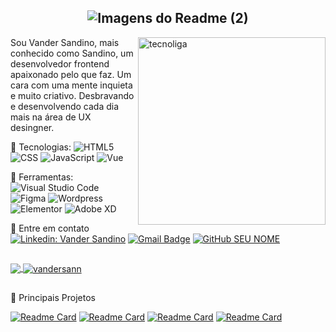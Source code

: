 <span align="center">

## ![Imagens do Readme (2)](https://user-images.githubusercontent.com/65673565/189552792-bb3ea114-3b73-4550-b9cd-37827aadd5f9.gif)

</span>

<img src="https://user-images.githubusercontent.com/65673565/190259328-c0ad9131-81e7-4dfd-97a0-d36802023b20.png" min-width="300px" max-width="300px" width="300px" align="right" alt="tecnoliga">


<p align="left"> 
  Sou Vander Sandino, mais conhecido como Sandino, um desenvolvedor frontend apaixonado pelo que faz. 
Um cara com uma mente inquieta e muito criativo. Desbravando e desenvolvendo cada dia mais na área de UX desingner.
</p>



🔵 Tecnologias: 
![HTML5](https://img.shields.io/badge/-HTML5-DD4B25?style=flat&logo=HTML5&logoColor=white)
![CSS](https://img.shields.io/badge/-CSS-056FB6?style=flat&logo=CSS3&logoColor=white)
![JavaScript](https://img.shields.io/badge/-JavaScript-F7DF1E?style=flat&logo=javascript&logoColor=black)
![Vue](https://img.shields.io/badge/Vue.js-35495E?style=flat&logo=vue.js&&logoColor=4FC08D)
  

🔵 Ferramentas: 
  ![Visual Studio Code](https://img.shields.io/badge/-Visual%20Studio%20Code-1D1D1D?style=flat&logo=visual-studio-code&logoColor=0176C6)
  ![Figma](https://img.shields.io/badge/-Figma-FF2D20?style=flat&logo=figma&logoColor=white)
  ![Wordpress](https://img.shields.io/badge/-Wordpress-006E93?style=flat&logo=wordpress&logoColor=white)
  ![Elementor](https://img.shields.io/badge/-Elementor-white?style=flat&logo=elementor&logoColor=92023B)
  ![Adobe XD](https://img.shields.io/badge/Adobe%20XD-470137?style=flat&logo=Adobe%20XD&logoColor=#FF61F6)
  
 🔵 Entre em contato
[![Linkedin: Vander Sandino](https://img.shields.io/badge/-VanderSandino-0077B5?style=flat-square&logo=Linkedin&logoColor=white&link=https://www.linkedin.com/in/vandersandinoo/)](https://www.linkedin.com/in/vandersandinoo/)
[![Gmail Badge](https://img.shields.io/badge/-vandersann@gmail.com-D14836?style=flat-square&logo=Gmail&logoColor=white&link=mailto:vandersann@gmail.com)](mailto:vandersann@gmail.com)
[![GitHub SEU NOME]( https://img.shields.io/github/followers/vandersann?label=follow&style=social)](https://github.com/vandersann/)



##
<a href="https://github.com/Gurupreet">
  <img align="center" src="https://github-readme-stats.vercel.app/api/top-langs/?username=vandersann&title_color=fefefe&icon_color=FEFEFE&text_color=&bg_color=000000&hide_langs_below=1" />
</a>

<a href="https://github.com/Gurupreet">
 <img align="center" src="https://github-readme-stats.vercel.app/api?username=vandersann&show_icons=true&title_color=fefefe&icon_color=FEFEFE&text_color=445AEF&bg_color=000000&line_height=27" alt=vandersann github stats"/>
</a>


##
🔵 Principais Projetos

[![Readme Card](https://github-readme-stats.vercel.app/api/pin/?username=vandersann&repo=Landing_Page_Mundo_Invertido&title_color=445AEF&icon_color=FEFEFE&text_color=FEFEFE&bg_color=000000)](https://github.com/anuraghazra/github-readme-stats)
[![Readme Card](https://github-readme-stats.vercel.app/api/pin/?username=vandersann&repo=Sandino-Barber&title_color=445AEF&icon_color=FEFEFE&text_color=FEFEFE&bg_color=000000)](https://github.com/anuraghazra/github-readme-stats)
[![Readme Card](https://github-readme-stats.vercel.app/api/pin/?username=vandersann&repo=Site-estudo&title_color=445AEF&icon_color=FEFEFE&text_color=FEFEFE&bg_color=000000)](https://github.com/anuraghazra/github-readme-stats)
[![Readme Card](https://github-readme-stats.vercel.app/api/pin/?username=vandersann&repo=Pokedex&title_color=445AEF&icon_color=FEFEFE&text_color=FEFEFE&bg_color=000000)](https://github.com/anuraghazra/github-readme-stats)

